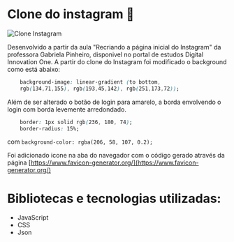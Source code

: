 # Clone do instagram 📸

![Clone Instagram](https://i.imgur.com/S2MnNam.png "Clone Instagram")

Desenvolvido a partir da aula "Recriando a página inicial do Instagram" da professora Gabriela Pinheiro, disponivel no portal de estudos Digital Innovation One.
A partir do clone do Instagram foi modificado o background como está abaixo:
```css
    background-image: linear-gradient (to bottom, 
    rgb(134,71,155), rgb(193,45,142), rgb(251,173,72));
```
Além de ser alterado o botão de login para amarelo, a borda envolvendo o login com borda levemente arredondado.
```css
    border: 1px solid rgb(236, 180, 74);
    border-radius: 15%;
```
com `background-color: rgba(206, 58, 107, 0.2); `

Foi adicionado icone na aba do navegador com o código gerado através da página [https://www.favicon-generator.org/](https://www.favicon-generator.org/)

# Bibliotecas e tecnologias utilizadas:
- JavaScript
- CSS
- Json

